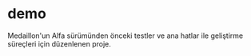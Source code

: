 # demo
Medaillon'un Alfa sürümünden önceki testler ve ana hatlar ile geliştirme süreçleri için düzenlenen proje.
